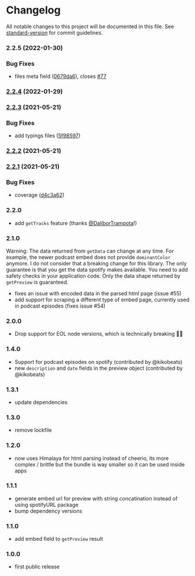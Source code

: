 # Changelog

All notable changes to this project will be documented in this file. See [standard-version](https://github.com/conventional-changelog/standard-version) for commit guidelines.

### 2.2.5 (2022-01-30)


### Bug Fixes

* files meta field ([0679da6](https://github.com/microlinkhq/spotify-url-info/commit/0679da64572287bce4b0d96ff65a6840e2df17b2)), closes [#77](https://github.com/microlinkhq/spotify-url-info/issues/77)

### [2.2.4](https://github.com/microlinkhq/spotify-url-info/compare/v2.2.3...v2.2.4) (2022-01-29)

### [2.2.3](https://github.com/microlinkhq/spotify-url-info/compare/v2.2.2...v2.2.3) (2021-05-21)


### Bug Fixes

* add typings files ([5f98597](https://github.com/microlinkhq/spotify-url-info/commit/5f98597f45bceadf9c05e4ed9ccbe03d7fa80ebc))

### [2.2.2](https://github.com/microlinkhq/spotify-url-info/compare/v2.2.1...v2.2.2) (2021-05-21)

### [2.2.1](https://github.com/karlsander/spotify-url-info/compare/v2.2.1-0...v2.2.1) (2021-05-21)


### Bug Fixes

* coverage ([d4c3a62](https://github.com/karlsander/spotify-url-info/commit/d4c3a6237d751332d5ecbade0fd64381309571db))

### 2.2.0

- add `getTracks` feature (thanks [@DaliborTrampota](https://github.com/DaliborTrampota)!)

### 2.1.0

Warning: The data returned from `getData` can change at any time. For example, the newer podcast embed does not provide `dominantColor` anymore. I do not consider that a breaking change for this library. The only guarantee is that you get the data spotify makes available. You need to add safety checks in your application code. Only the data shape returned by `getPreview` is guaranteed.

- fixes an issue with encoded data in the parsed html page (issue #55)
- add support for scraping a different type of embed page, currently used in podcast episodes (fixes issue #54)

### 2.0.0

- Drop support for EOL node versions, which is technically breaking 🤷‍♂️

### 1.4.0

- Support for podcast episodes on spotify (contributed by @kikobeats)
- new `description` and `date` fields in the preview object (contributed by @kikobeats)

### 1.3.1

- update dependencies

### 1.3.0

- remove lockfile

### 1.2.0

- now uses Himalaya for html parsing instead of cheerio, its more complex / brittle but the bundle is way smaller so it can be used inside apps

### 1.1.1

- generate embed url for preview with string concatination instead of using spotifyURL package
- bump dependency versions

### 1.1.0

- add embed field to `getPreview` result

### 1.0.0

- first public release
